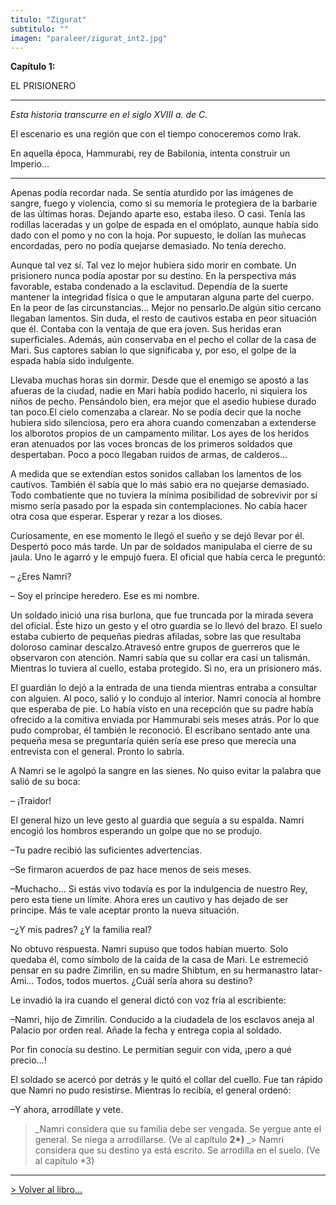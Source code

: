 ```yaml
---
titulo: "Zigurat"
subtitulo: ""
imagen: "paraleer/zigurat_int2.jpg"
---
```

 **Capítulo 1:**

EL PRISIONERO

* * *

_Esta historia transcurre en el siglo XVIII a. de C._

El escenario es una región que con el tiempo conoceremos como Irak.

En aquella época, Hammurabi, rey de Babilonia, intenta construir un Imperio…

* * *

Apenas podía recordar nada. Se sentía aturdido por las imágenes de sangre,
fuego y violencia, como si su memoria le protegiera de la barbarie de las
últimas horas. Dejando aparte eso, estaba ileso. O casi. Tenía las rodillas
laceradas y un golpe de espada en el omóplato, aunque había sido dado con el
pomo y no con la hoja. Por supuesto, le dolían las muñecas encordadas, pero
no podía quejarse demasiado. No tenía derecho.

Aunque tal vez sí. Tal vez lo mejor hubiera sido morir en combate. Un
prisionero nunca podía apostar por su destino. En la perspectiva más
favorable, estaba condenado a la esclavitud. Dependía de la suerte mantener
la integridad física o que le amputaran alguna parte del cuerpo. En la peor
de las circunstancias… Mejor no pensarlo.De algún sitio cercano llegaban
lamentos. Sin duda, el resto de cautivos estaba en peor situación que él.
Contaba con la ventaja de que era joven. Sus heridas eran superficiales.
Además, aún conservaba en el pecho el collar de la casa de Mari. Sus captores
sabían lo que significaba y, por eso, el golpe de la espada había sido
indulgente.

Llevaba muchas horas sin dormir. Desde que el enemigo se apostó a las afueras
de la ciudad, nadie en Mari había podido hacerlo, ni siquiera los niños de
pecho. Pensándolo bien, era mejor que el asedio hubiese durado tan poco.El
cielo comenzaba a clarear. No se podía decir que la noche hubiera sido
silenciosa, pero era ahora cuando comenzaban a extenderse los alborotos
propios de un campamento militar. Los ayes de los heridos eran atenuados por
las voces broncas de los primeros soldados que despertaban. Poco a poco
llegaban ruidos de armas, de calderos…

A medida que se extendían estos sonidos callaban los lamentos de los
cautivos. También él sabía que lo más sabio era no quejarse demasiado. Todo
combatiente que no tuviera la mínima posibilidad de sobrevivir por sí mismo
sería pasado por la espada sin contemplaciones. No cabía hacer otra cosa que
esperar. Esperar y rezar a los dioses.

Curiosamente, en ese momento le llegó el sueño y se dejó llevar por él.
Despertó poco más tarde. Un par de soldados manipulaba el cierre de su jaula.
Uno le agarró y le empujó fuera. El oficial que había cerca le preguntó:

– ¿Eres Namri?

– Soy el príncipe heredero. Ese es mi nombre.

Un soldado inició una risa burlona, que fue truncada por la mirada severa del
oficial. Éste hizo un gesto y el otro guardia se lo llevó del brazo. El suelo
estaba cubierto de pequeñas piedras afiladas, sobre las que resultaba
doloroso caminar descalzo.Atravesó entre grupos de guerreros que le
observaron con atención. Namri sabía que su collar era casi un talismán.
Mientras lo tuviera al cuello, estaba protegido. Si no, era un prisionero más.

El guardián lo dejó a la entrada de una tienda mientras entraba a consultar
con alguien. Al poco, salió y lo condujo al interior. Namri conocía al hombre
que esperaba de pie. Lo había visto en una recepción que su padre había
ofrecido a la comitiva enviada por Hammurabi seis meses atrás. Por lo que
pudo comprobar, él también le reconoció. El escribano sentado ante una
pequeña mesa se preguntaría quién sería ese preso que merecía una entrevista
con el general. Pronto lo sabría.

A Namri se le agolpó la sangre en las sienes. No quiso evitar la palabra que
salió de su boca:

– ¡Traidor!

El general hizo un leve gesto al guardia que seguía a su espalda. Namri
encogió los hombros esperando un golpe que no se produjo.

–Tu padre recibió las suficientes advertencias.

–Se firmaron acuerdos de paz hace menos de seis meses.

–Muchacho… Si estás vivo todavía es por la indulgencia de nuestro Rey, pero
esta tiene un límite. Ahora eres un cautivo y has dejado de ser príncipe. Más
te vale aceptar pronto la nueva situación.

–¿Y mis padres? ¿Y la familia real?

No obtuvo respuesta. Namri supuso que todos habían muerto. Solo quedaba él,
como símbolo de la caída de la casa de Mari. Le estremeció pensar en su padre
Zimrilin, en su madre Shibtum, en su hermanastro Iatar-Ami… Todos, todos
muertos. ¿Cuál sería ahora su destino?

Le invadió la ira cuando el general dictó con voz fría al escribiente:

–Namri, hijo de Zimrilin. Conducido a la ciudadela de los esclavos aneja al
Palacio por orden real. Añade la fecha y entrega copia al soldado.

Por fin conocía su destino. Le permitían seguir con vida, ¡pero a qué precio…!

El soldado se acercó por detrás y le quitó el collar del cuello. Fue tan
rápido que Namri no pudo resistirse. Mientras lo recibía, el general ordenó:

–Y ahora, arrodíllate y vete.

> _Namri considera que su familia debe ser vengada. Se yergue ante el
general. Se niega a arrodillarse. (Ve al capítulo **2\*)** _> Namri considera
que su destino ya está escrito. Se arrodilla en el suelo. (Ve al capítulo \*3)
* * *

[> Volver al libro…](http://www.ricardogomez.com/ver/mislibros/zigurat)

